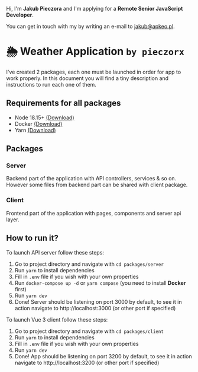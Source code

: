 Hi, I'm **Jakub Pieczora** and I'm applying for a **Remote Senior JavaScript Developer**.

You can get in touch with my by writing an e-mail to [jakub@apkeo.pl](mailto:jakub@apkeo.pl).

# 🌦️ Weather Application `by pieczorx`


I've created 2 packages, each one must be launched in order for app to work properly. In this document you will find a tiny description and instructions to run each one of them.

## Requirements for all packages
- Node 18.15+ [(Download)](https://nodejs.org/en/download/)
- Docker [(Download)](https://www.docker.com/products/docker-desktop/)
- Yarn [(Download)](https://classic.yarnpkg.com/lang/en/docs/install/#windows-stable)

## Packages
### Server 
Backend part of the application with API controllers, services & so on. However some files from backend part can be shared with client package.
### Client
Frontend part of the application with pages, components and server api layer.

## How to run it?
To launch API server follow these steps:
1. Go to project directory and navigate with `cd packages/server`
2. Run `yarn` to install dependencies
3. Fill in `.env` file if you wish with your own properties
4. Run `docker-compose up -d` or `yarn compose` (you need to install **Docker** first)
5. Run `yarn dev`
6. Done! Server should be listening on port 3000 by default, to see it in action navigate to http://localhost:3000 (or other port if specified)


To launch Vue 3 client follow these steps:
1. Go to project directory and navigate with `cd packages/client`
2. Run `yarn` to install dependencies
3. Fill in `.env` file if you wish with your own properties
4. Run `yarn dev`
5. Done! App should be listening on port 3200 by default, to see it in action navigate to http://localhost:3200 (or other port if specified)
